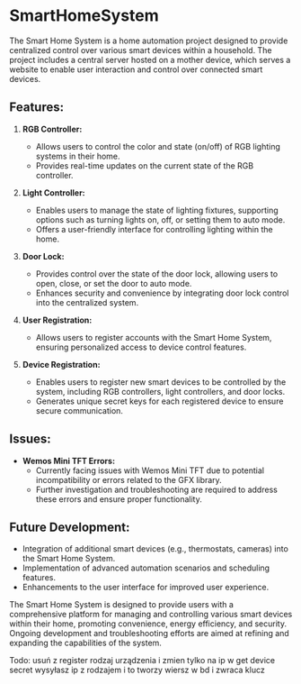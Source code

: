 # SmartHomeSystem

The Smart Home System is a home automation project designed to provide centralized control over various smart devices within a household. The project includes a central server hosted on a mother device, which serves a website to enable user interaction and control over connected smart devices.

## Features:

1. **RGB Controller:**
   - Allows users to control the color and state (on/off) of RGB lighting systems in their home.
   - Provides real-time updates on the current state of the RGB controller.

2. **Light Controller:**
   - Enables users to manage the state of lighting fixtures, supporting options such as turning lights on, off, or setting them to auto mode.
   - Offers a user-friendly interface for controlling lighting within the home.

3. **Door Lock:**
   - Provides control over the state of the door lock, allowing users to open, close, or set the door to auto mode.
   - Enhances security and convenience by integrating door lock control into the centralized system.

4. **User Registration:**
   - Allows users to register accounts with the Smart Home System, ensuring personalized access to device control features.

5. **Device Registration:**
   - Enables users to register new smart devices to be controlled by the system, including RGB controllers, light controllers, and door locks.
   - Generates unique secret keys for each registered device to ensure secure communication.

## Issues:

- **Wemos Mini TFT Errors:**
  - Currently facing issues with Wemos Mini TFT due to potential incompatibility or errors related to the GFX library.
  - Further investigation and troubleshooting are required to address these errors and ensure proper functionality.

## Future Development:

- Integration of additional smart devices (e.g., thermostats, cameras) into the Smart Home System.
- Implementation of advanced automation scenarios and scheduling features.
- Enhancements to the user interface for improved user experience.

The Smart Home System is designed to provide users with a comprehensive platform for managing and controlling various smart devices within their home, promoting convenience, energy efficiency, and security. Ongoing development and troubleshooting efforts are aimed at refining and expanding the capabilities of the system.

Todo:
usuń z register rodzaj urządzenia i zmien tylko na ip 
w get device secret wysyłasz ip z rodzajem i to tworzy wiersz w bd i zwraca klucz

